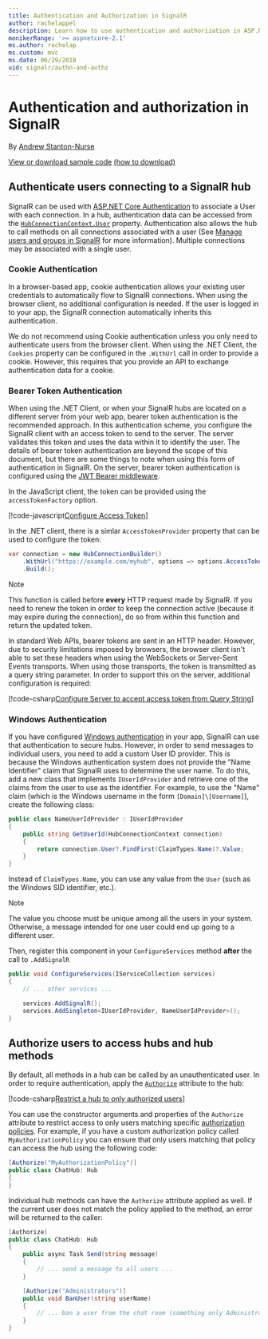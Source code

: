 ```yaml
---
title: Authentication and Authorization in SignalR
author: rachelappel
description: Learn how to use authentication and authorization in ASP.NET Core SignalR.
monikerRange: '>= aspnetcore-2.1'
ms.author: rachelap
ms.custom: mvc
ms.date: 06/29/2018
uid: signalr/authn-and-authz
---
```


# Authentication and authorization in SignalR

By [Andrew Stanton-Nurse](https://twitter.com/anurse)

[View or download sample code](https://github.com/aspnet/Docs/tree/master/aspnetcore/signalr/authn-and-authz/sample/) [(how to download)](xref:tutorials/index#how-to-download-a-sample)

## Authenticate users connecting to a SignalR hub

SignalR can be used with [ASP.NET Core Authentication](xref:security/authentication/index) to associate a User with each connection. In a hub, authentication data can be accessed from the [`HubConnectionContext.User`](/dotnet/api/microsoft.aspnetcore.signalr.hubconnectioncontext.user?view=aspnetcore-2.1) property. Authentication also allows the hub to call methods on all connections associated with a user (See [Manage users and groups in SignalR](xref:signalr/groups) for more information). Multiple connections may be associated with a single user.

### Cookie Authentication

In a browser-based app, cookie authentication allows your existing user credentials to automatically flow to SignalR connections. When using the browser client, no additional configuration is needed. If the user is logged in to your app, the SignalR connection automatically inherits this authentication.

We do not recommend using Cookie authentication unless you only need to authenticate users from the browser client. When using the .NET Client, the `Cookies` property can be configured in the `.WithUrl` call in order to provide a cookie. However, this requires that you provide an API to exchange authentication data for a cookie.

### Bearer Token Authentication

When using the .NET Client, or when your SignalR hubs are located on a different server from your web app, bearer token authentication is the recommended approach. In this authentication scheme, you configure the SignalR client with an access token to send to the server. The server validates this token and uses the data within it to identify the user. The details of bearer token authentication are beyond the scope of this document, but there are some things to note when using this form of authentication in SignalR. On the server, bearer token authentication is configured using the [JWT Bearer middleware](/dotnet/api/microsoft.extensions.dependencyinjection.jwtbearerextensions.addjwtbearer?view=aspnetcore-2.1).

In the JavaScript client, the token can be provided using the `accessTokenFactory` option.

[!code-javascript[Configure Access Token](authn-and-authz/sample/wwwroot/js/chat.ts?range=63-65)]

In the .NET client, there is a simlar `AccessTokenProvider` property that can be used to configure the token:

```csharp
var connection = new HubConnectionBuilder()
    .WithUrl("https://example.com/myhub", options => options.AccessTokenProvider = () => _myAccessToken)
    .Build();
```

> [!NOTE]
> This function is called before **every** HTTP request made by SignalR. If you need to renew the token in order to keep the connection active (because it may expire during the connection), do so from within this function and return the updated token.

In standard Web APIs, bearer tokens are sent in an HTTP header. However, due to security limitations imposed by browsers, the browser client isn't able to set these headers when using the WebSockets or Server-Sent Events transports. When using those transports, the token is transmitted as a query string parameter. In order to support this on the server, additional configuration is required:

[!code-csharp[Configure Server to accept access token from Query String](authn-and-authz/sample/Startup.cs?range=33-34,42-80,90)]

### Windows Authentication

If you have configured [Windows authentication](xref:security/authentication/windowsauth) in your app, SignalR can use that authentication to secure hubs. However, in order to send messages to individual users, you need to add a custom User ID provider. This is because the Windows authentication system does not provide the "Name Identifier" claim that SignalR uses to determine the user name. To do this, add a new class that implements `IUserIdProvider` and retrieve one of the claims from the user to use as the identifier. For example, to use the "Name" claim (which is the Windows username in the form `[Domain]\[Username]`), create the following class:

```csharp
public class NameUserIdProvider : IUserIdProvider
{
    public string GetUserId(HubConnectionContext connection)
    {
        return connection.User?.FindFirst(ClaimTypes.Name)?.Value;
    }
}
```

Instead of `ClaimTypes.Name`, you can use any value from the `User` (such as the Windows SID identifier, etc.).

> [!NOTE]
> The value you choose must be unique among all the users in your system. Otherwise, a message intended for one user could end up going to a different user.

Then, register this component in your `ConfigureServices` method **after** the call to `.AddSignalR`

```csharp
public void ConfigureServices(IServiceCollection services)
{
    // ... other services ...

    services.AddSignalR();
    services.AddSingleton<IUserIdProvider, NameUserIdProvider>();
}
```

## Authorize users to access hubs and hub methods

By default, all methods in a hub can be called by an unauthenticated user. In order to require authentication, apply the [`Authorize`](/dotnet/api/microsoft.aspnetcore.authorization.authorizeattribute?view=aspnetcore-2.1) attribute to the hub:

[!code-csharp[Restrict a hub to only authorized users](authn-and-authz/sample/Hubs/ChatHub.cs?range=8-10,32)]

You can use the constructor arguments and properties of the `Authorize` attribute to restrict access to only users matching specific [authorization policies](xref:security/authorization/policies). For example, if you have a custom authorization policy called `MyAuthorizationPolicy` you can ensure that only users matching that policy can access the hub using the following code:

```csharp
[Authorize("MyAuthorizationPolicy")]
public class ChatHub: Hub
{
}
```

Individual hub methods can have the `Authorize` attribute applied as well. If the current user does not match the policy applied to the method, an error will be returned to the caller:

```csharp
[Authorize]
public class ChatHub: Hub
{
    public async Task Send(string message)
    {
        // ... send a message to all users ...
    }

    [Authorize("Administrators")]
    public void BanUser(string userName)
    {
        // ... ban a user from the chat room (something only Administrators can do) ...
    }
}
```